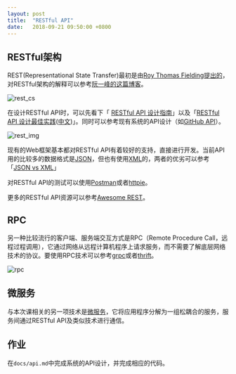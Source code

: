 ```yaml
---
layout: post
title:  "RESTful API"
date:   2018-09-21 09:50:00 +0800
---
```


## RESTful架构

REST(Representational State Transfer)最初是由[Roy Thomas Fielding提出的][rest_paper]，对RESTful架构的解释可以参考[阮一峰的这篇博客][ruan]。

![rest_cs][]

在设计RESTful API时，可以先看下「 [RESTful API 设计指南][rest_guide]」以及「[RESTful API 设计最佳实践][rest_best_practice]([中文][rest_best_practice_cn])」。同时可以参考现有系统的API设计（如[GitHub API][]）。

![rest_img][]

现有的Web框架基本都对RESTful API有着较好的支持，直接进行开发。当前API用的比较多的数据格式是[JSON][]，但也有使用[XML][]的，两者的优劣可以参考「[JSON vs XML][]」

对RESTful API的测试可以使用[Postman][]或者[httpie][]。

更多的RESTful API资源可以参考[Awesome REST][]。

## RPC

另一种比较流行的客户端、服务端交互方式是RPC（Remote Procedure Call，远程过程调用），它通过网络从远程计算机程序上请求服务，而不需要了解底层网络技术的协议。要使用RPC技术可以参考[grpc][]或者[thrift][]。

![rpc][]

## 微服务

与本次课相关的另一项技术是[微服务][micro_service]，它将应用程序分解为一组松耦合的服务，服务间通过RESTful API及类似技术进行通信。

## 作业

在`docs/api.md`中完成系统的API设计，并完成相应的代码。

[awesome rest]: https://github.com/marmelab/awesome-rest
[github api]: https://developer.github.com/v3/?
[grpc]: https://grpc.io/
[httpie]: https://github.com/jkbrzt/httpie
[json vs xml]: https://restfulapi.net/json-vs-xml/
[json]: http://www.json.org/
[micro_service]: https://github.com/mfornos/awesome-microservices
[postman]: https://chrome.google.com/webstore/detail/postman-rest-client/fdmmgilgnpjigdojojpjoooidkmcomcm
[rest_best_practice]: https://www.vinaysahni.com/best-practices-for-a-pragmatic-restful-api
[rest_best_practice_cn]: https://www.oschina.net/translate/best-practices-for-a-pragmatic-restful-api
[rest_cs]: /assets/images/rest_cs.png "RESTful Architecture"
[rest_guide]: http://www.ruanyifeng.com/blog/2014/05/restful_api.html
[rest_img]: /assets/images/rest.png "RESTful API"
[rest_paper]: https://www.ics.uci.edu/~fielding/pubs/dissertation/top.htm
[rpc]: /assets/images/rpc.jpg "RPC"
[ruan]: http://www.ruanyifeng.com/blog/2011/09/restful.html
[thrift]: https://thrift.apache.org/
[xml]: https://www.w3.org/XML/
